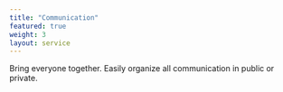```yaml
---
title: "Communication"
featured: true
weight: 3
layout: service
---
```


Bring everyone together. Easily organize all communication in public or private.
